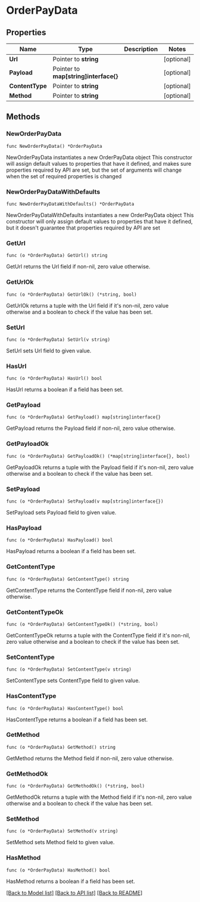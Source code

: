 # OrderPayData

## Properties

Name | Type | Description | Notes
------------ | ------------- | ------------- | -------------
**Url** | Pointer to **string** |  | [optional] 
**Payload** | Pointer to **map[string]interface{}** |  | [optional] 
**ContentType** | Pointer to **string** |  | [optional] 
**Method** | Pointer to **string** |  | [optional] 

## Methods

### NewOrderPayData

`func NewOrderPayData() *OrderPayData`

NewOrderPayData instantiates a new OrderPayData object
This constructor will assign default values to properties that have it defined,
and makes sure properties required by API are set, but the set of arguments
will change when the set of required properties is changed

### NewOrderPayDataWithDefaults

`func NewOrderPayDataWithDefaults() *OrderPayData`

NewOrderPayDataWithDefaults instantiates a new OrderPayData object
This constructor will only assign default values to properties that have it defined,
but it doesn't guarantee that properties required by API are set

### GetUrl

`func (o *OrderPayData) GetUrl() string`

GetUrl returns the Url field if non-nil, zero value otherwise.

### GetUrlOk

`func (o *OrderPayData) GetUrlOk() (*string, bool)`

GetUrlOk returns a tuple with the Url field if it's non-nil, zero value otherwise
and a boolean to check if the value has been set.

### SetUrl

`func (o *OrderPayData) SetUrl(v string)`

SetUrl sets Url field to given value.

### HasUrl

`func (o *OrderPayData) HasUrl() bool`

HasUrl returns a boolean if a field has been set.

### GetPayload

`func (o *OrderPayData) GetPayload() map[string]interface{}`

GetPayload returns the Payload field if non-nil, zero value otherwise.

### GetPayloadOk

`func (o *OrderPayData) GetPayloadOk() (*map[string]interface{}, bool)`

GetPayloadOk returns a tuple with the Payload field if it's non-nil, zero value otherwise
and a boolean to check if the value has been set.

### SetPayload

`func (o *OrderPayData) SetPayload(v map[string]interface{})`

SetPayload sets Payload field to given value.

### HasPayload

`func (o *OrderPayData) HasPayload() bool`

HasPayload returns a boolean if a field has been set.

### GetContentType

`func (o *OrderPayData) GetContentType() string`

GetContentType returns the ContentType field if non-nil, zero value otherwise.

### GetContentTypeOk

`func (o *OrderPayData) GetContentTypeOk() (*string, bool)`

GetContentTypeOk returns a tuple with the ContentType field if it's non-nil, zero value otherwise
and a boolean to check if the value has been set.

### SetContentType

`func (o *OrderPayData) SetContentType(v string)`

SetContentType sets ContentType field to given value.

### HasContentType

`func (o *OrderPayData) HasContentType() bool`

HasContentType returns a boolean if a field has been set.

### GetMethod

`func (o *OrderPayData) GetMethod() string`

GetMethod returns the Method field if non-nil, zero value otherwise.

### GetMethodOk

`func (o *OrderPayData) GetMethodOk() (*string, bool)`

GetMethodOk returns a tuple with the Method field if it's non-nil, zero value otherwise
and a boolean to check if the value has been set.

### SetMethod

`func (o *OrderPayData) SetMethod(v string)`

SetMethod sets Method field to given value.

### HasMethod

`func (o *OrderPayData) HasMethod() bool`

HasMethod returns a boolean if a field has been set.


[[Back to Model list]](../README.md#documentation-for-models) [[Back to API list]](../README.md#documentation-for-api-endpoints) [[Back to README]](../README.md)


